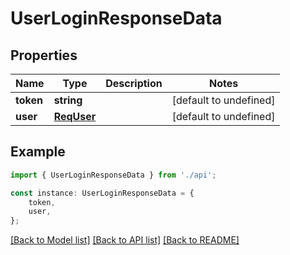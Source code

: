 # UserLoginResponseData


## Properties

Name | Type | Description | Notes
------------ | ------------- | ------------- | -------------
**token** | **string** |  | [default to undefined]
**user** | [**ReqUser**](ReqUser.md) |  | [default to undefined]

## Example

```typescript
import { UserLoginResponseData } from './api';

const instance: UserLoginResponseData = {
    token,
    user,
};
```

[[Back to Model list]](../README.md#documentation-for-models) [[Back to API list]](../README.md#documentation-for-api-endpoints) [[Back to README]](../README.md)
